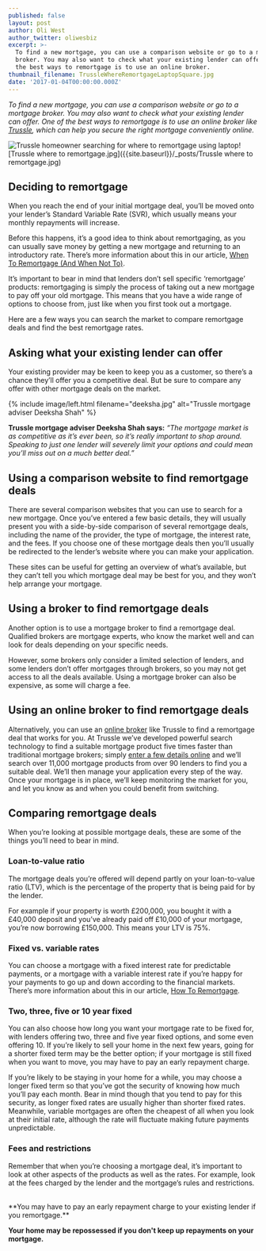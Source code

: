 ```yaml
---
published: false
layout: post
author: Oli West
author_twitter: oliwesbiz
excerpt: >-
  To find a new mortgage, you can use a comparison website or go to a mortgage
  broker. You may also want to check what your existing lender can offer. One of
  the best ways to remortgage is to use an online broker.
thumbnail_filename: TrussleWhereRemortgageLaptopSquare.jpg
date: '2017-01-04T00:00:00.000Z'
---
```

_To find a new mortgage, you can use a comparison website or go to a mortgage broker. You may also want to check what your existing lender can offer. One of the best ways to remortgage is to use an online broker like [Trussle](https://trussle.com/), which can help you secure the right mortgage conveniently online._

![Trussle homeowner searching for where to remortgage using laptop]({{site.baseurl}}/_posts/Trussle%20where%20to%20remortgage.jpg)![Trussle where to remortgage.jpg]({{site.baseurl}}/_posts/Trussle where to remortgage.jpg)

## Deciding to remortgage
When you reach the end of your initial mortgage deal, you’ll be moved onto your lender’s Standard Variable Rate (SVR), which usually means your monthly repayments will increase.

Before this happens, it’s a good idea to think about remortgaging, as you can usually save money by getting a new mortgage and returning to an introductory rate. There’s more information about this in our article, [When To Remortgage (And When Not To)](https://trussle.com/blog/when-to-remortgage-and-when-not-to).

It’s important to bear in mind that lenders don’t sell specific ‘remortgage’ products: remortgaging is simply the process of taking out a new mortgage to pay off your old mortgage. This means that you have a wide range of options to choose from, just like when you first took out a mortgage.

Here are a few ways you can search the market to compare remortgage deals and find the best remortgage rates.

## Asking what your existing lender can offer
Your existing provider may be keen to keep you as a customer, so there’s a chance they’ll offer you a competitive deal. But be sure to compare any offer with other mortgage deals on the market.

{% include image/left.html filename="deeksha.jpg" alt="Trussle mortgage adviser Deeksha Shah" %}

**Trussle mortgage adviser Deeksha Shah says:** _“The mortgage market is as competitive as it’s ever been, so it’s really important to shop around. Speaking to just one lender will severely limit your options and could mean you’ll miss out on a much better deal.”_

## Using a comparison website to find remortgage deals
There are several comparison websites that you can use to search for a new mortgage. Once you’ve entered a few basic details, they will usually present you with a side-by-side comparison of several remortgage deals, including the name of the provider, the type of mortgage, the interest rate, and the fees. If you choose one of these mortgage deals then you’ll usually be redirected to the lender’s website where you can make your application. 

These sites can be useful for getting an overview of what’s available, but they can’t tell you which mortgage deal may be best for you, and they won’t help arrange your mortgage.

## Using a broker to find remortgage deals
Another option is to use a mortgage broker to find a remortgage deal. Qualified brokers are mortgage experts, who know the market well and can look for deals depending on your specific needs. 

However, some brokers only consider a limited selection of lenders, and some lenders don’t offer mortgages through brokers, so you may not get access to all the deals available. Using a mortgage broker can also be expensive, as some will charge a fee.

## Using an online broker to find remortgage deals
Alternatively, you can use an [online broker](https://trussle.com/) like Trussle to find a remortgage deal that works for you. At Trussle we’ve developed powerful search technology to find a suitable mortgage product five times faster than traditional mortgage brokers; simply [enter a few details online](https://trussle.com/remortgage) and we’ll search over 11,000 mortgage products from over 90 lenders to find you a suitable deal. We’ll then manage your application every step of the way. Once your mortgage is in place, we’ll keep monitoring the market for you, and let you know as and when you could benefit from switching.

## Comparing remortgage deals
When you’re looking at possible mortgage deals, these are some of the things you’ll need to bear in mind.

### Loan-to-value ratio
The mortgage deals you’re offered will depend partly on your loan-to-value ratio (LTV), which is the percentage of the property that is being paid for by the lender. 

For example if your property is worth £200,000, you bought it with a £40,000 deposit and you’ve already paid off £10,000 of your mortgage, you’re now borrowing £150,000. This means your LTV is 75%. 

### Fixed vs. variable rates
You can choose a mortgage with a fixed interest rate for predictable payments, or a mortgage with a variable interest rate if you’re happy for your payments to go up and down according to the financial markets. There’s more information about this in our article, [How To Remortgage](https://trussle.com/blog/how-to-remortgage-six-simple-steps).

### Two, three, five or 10 year fixed
You can also choose how long you want your mortgage rate to be fixed for, with lenders offering two, three and five year fixed options, and some even offering 10. If you’re likely to sell your home in the next few years, going for a shorter fixed term may be the better option; if your mortgage is still fixed when you want to move, you may have to pay an early repayment charge.

If you’re likely to be staying in your home for a while, you may choose a longer fixed term so that you’ve got the security of knowing how much you’ll pay each month. Bear in mind though that you tend to pay for this security, as longer fixed rates are usually higher than shorter fixed rates. Meanwhile, variable mortgages are often the cheapest of all when you look at their initial rate, although the rate will fluctuate making future payments unpredictable.

### Fees and restrictions 
Remember that when you’re choosing a mortgage deal, it’s important to look at other aspects of the products as well as the rates. For example, look at the fees charged by the lender and the mortgage’s rules and restrictions.

<br/>
**You may have to pay an early repayment charge to your existing lender if you remortgage.**

**Your home may be repossessed if you don't keep up repayments on your mortgage.**